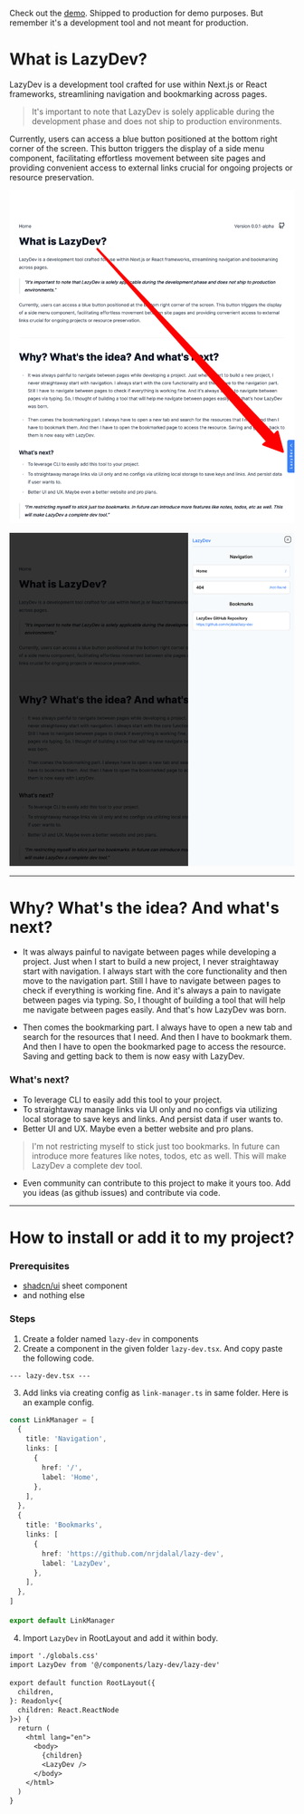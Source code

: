 Check out the [demo](https://lazy-dev.vercel.app/). Shipped to production for demo purposes. But remember it's a development tool and not meant for production.

# What is LazyDev?

LazyDev is a development tool crafted for use within Next.js or React frameworks, streamlining navigation and bookmarking across pages.

> It's important to note that LazyDev is solely applicable during the development phase and does not ship to production environments.

Currently, users can access a blue button positioned at the bottom right corner of the screen. This button triggers the display of a side menu component, facilitating effortless movement between site pages and providing convenient access to external links crucial for ongoing projects or resource preservation.

![](https://raw.githubusercontent.com/nrjdalal/lazy-dev/main/public/LazyDev-Next-js-React-Dev-Tool-1.png)

![](https://raw.githubusercontent.com/nrjdalal/lazy-dev/main/public/LazyDev-Next-js-React-Dev-Tool-2.png)

---

# Why? What's the idea? And what's next?

- It was always painful to navigate between pages while developing a project. Just when I start to build a new project, I never straightaway start with navigation. I always start with the core functionality and then move to the navigation part. Still I have to navigate between pages to check if everything is working fine. And it's always a pain to navigate between pages via typing. So, I thought of building a tool that will help me navigate between pages easily. And that's how LazyDev was born.

- Then comes the bookmarking part. I always have to open a new tab and search for the resources that I need. And then I have to bookmark them. And then I have to open the bookmarked page to access the resource. Saving and getting back to them is now easy with LazyDev.

### What's next?

- To leverage CLI to easily add this tool to your project.
- To straightaway manage links via UI only and no configs via utilizing local storage to save keys and links. And persist data if user wants to.
- Better UI and UX. Maybe even a better website and pro plans.

> I'm not restricting myself to stick just too bookmarks. In future can introduce more features like notes, todos, etc as well. This will make LazyDev a complete dev tool.

- Even community can contribute to this project to make it yours too. Add you ideas (as github issues) and contribute via code.

---

# How to install or add it to my project?

### Prerequisites

- [shadcn/ui](https://ui.shadcn.com/docs/components/sheet) sheet component
- and nothing else

### Steps

1. Create a folder named `lazy-dev` in components
2. Create a component in the given folder `lazy-dev.tsx`. And copy paste the following code.

```tsx
--- lazy-dev.tsx ---
```

3. Add links via creating config as `link-manager.ts` in same folder. Here is an example config.

```ts
const LinkManager = [
  {
    title: 'Navigation',
    links: [
      {
        href: '/',
        label: 'Home',
      },
    ],
  },
  {
    title: 'Bookmarks',
    links: [
      {
        href: 'https://github.com/nrjdalal/lazy-dev',
        label: 'LazyDev',
      },
    ],
  },
]

export default LinkManager
```

4. Import `LazyDev` in RootLayout and add it within body.

```tsx
import './globals.css'
import LazyDev from '@/components/lazy-dev/lazy-dev'

export default function RootLayout({
  children,
}: Readonly<{
  children: React.ReactNode
}>) {
  return (
    <html lang="en">
      <body>
        {children}
        <LazyDev />
      </body>
    </html>
  )
}
```
